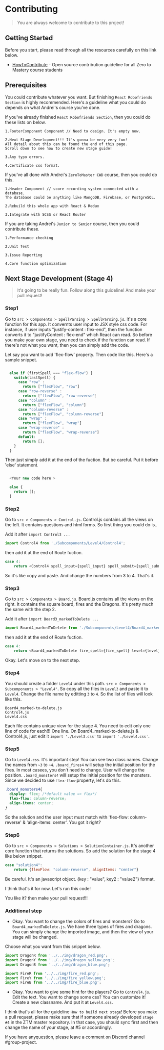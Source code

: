 # Contributing
> You are always welcome to contribute to this project!

## Getting Started

Before you start, please read through all the resources carefully on this link below.

* [HowToContribute](https://github.com/zero-to-mastery/start-here-guidelines) - Open source contribution guideline for all Zero to Mastery course students

## Prerequisites

You could contribute whatever you want. But finishing `React Robofriends Section` is highly recommended. Here's a guideline what you could do depends on what Andrei's course you've done. 

If you've already finished `React Robofriends Section`, then you could do these lists on below.

```
1.FooterComponent Component // Need to design. It's empty now.

2.Next Stage Development!!! It's gonna be very very fun! 
All detail about this can be found the end of this page. 
Scroll down to see how to create new stage guide!

3.Any typo errors.

4.Certificate css format. 

```

If you've all done with Andrei's `ZeroToMaster CWD` course, then you could do this.

```
1.Header Component // score recording system connected with a database. 
The database could be anything like MongoDB, Firebase, or PostgreSQL. 

2.Rebuild this whole app with React & Redux

3.Integrate with SCSS or React Router
```

If you are taking Andrei's `Junior to Senior` course, then you could contribute these.

```
1.Performance checking

2.Unit Test

3.Issue Reporting

4.Core function optimization
```

## Next Stage Development (Stage 4)
> It's going to be really fun. Follow along this guideline! And make your pull request!

### Step1

Go to `src > Components > SpellParsing > SpellParsing.js`. It's a core function for this app. It convernts user input to JSX style css code. For instance, if user inputs "justify-content : flex-end", then the function converts it to "justifyContent : flex-end" which React can read. So before you make your own stage, you need to check if the function can read. If there's not what you want, then you can simply add the code.

Let say you want to add 'flex-flow' property. Then code like this. Here's a sample snippet. 

```javascript

  else if (firstSpell === "flex-flow") {
    switch(lastSpell) {
      case "row" :
        return ["flexFlow", "row"]
      case "row-reverse" :
        return ["flexFlow", "row-reverse"]
      case "column" :
        return ["flexFlow", "column"]
      case "column-reverse" :
        return ["flexFlow", "column-reverse"]
      case "wrap" :
        return ["flexFlow", "wrap"]
      case "wrap-reverse" :
        return ["flexFlow", "wrap-reverse"]
      default:
        return [];
    }
  }

```

Then just simply add it at the end of the fuction. But be careful. Put it before 'else' statement.

```javascript

  <Your new code here >

  else {
    return [];
  }

```

### Step2

Go to `src > Components > Control.js`. Control.js contains all the views on the left. It contains questions and html forms. So first thing you could do is..

Add it after `import Control3 ... `
```javascript
import Control4 from './Subcomponents/Level4/Control4';
```
then add it at the end of Route fuction.
```javascript
case 4:
	return <Control4 spell_input={spell_input} spell_submit={spell_submit} level={level}/>
```

So it's like copy and paste. And change the numbers from 3 to 4. That's it.

### Step3

Go to `src > Components > Board.js`. Board.js contains all the views on the right. It contains the square board, fires and the Dragons. It's pretty much the same with the step 2.

Add it after `import Board3_markedToDelete ... `
```javascript
import Board4_markedToDelete from './Subcomponents/Level4/Board4_markedToDelete';
```
then add it at the end of Route fuction.
```javascript
case 4:
	return <Board4_markedToDelete fire_spell={fire_spell} level={level}/>
```

Okay. Let's move on to the next step. 

### Step4

You should create a folder `Level4` under this path. `src > Components > Subcomponents > "Level4"`. So copy all the files in `Level3` and paste it to `Level4`. Change the file name by editting `3` to `4`.
So the list of files will look like this.

```
Board4_marked-to-delete.js
Control4.js
Level4.css
```

Each file contains unique view for the stage 4. You need to edit only one line of code for each!!! One line. 
On Board4_marked-to-delete.js & Control4.js, just edit it `import './Level3.css'` to `import './Level4.css'`. 

### Step5

Go to `Level4.css`. It's important step! You can see two class names. Change the names from `~3` to `~4`. 
`.board_fires4` will setup the initial position for the fires. In most casees, you don't need to change. User will change the position. 
`.board_monsters4` will setup the initial position for the monsters. Since we decided to use `flex-flow` property, let's do this.

```css
.board_monsters4{
  display: flex; /*default value => flex*/
  flex-flow: column-reverse;
  align-items: center;
}

```

So the solution and the user input must match with 'flex-flow: column-reverse' & 'align-items: center'. You got it right?

### Step6

Go to `src > Components > Solutions > SolutionContainer.js`. It's another core function that returns the solutions. So add the solution for the stage 4 like below snippet.

```javascript
case "solution4":
	return {flexFlow: "column-reverse", alignItems: "center"}
``` 

Be careful. It's an javascript object. {key : "value", key2 : "value2"} format. 

I think that's it for now. Let's run this code!

You like it? then make your pull request!!!

### Additional step

- Okay. You want to change the colors of fires and monsters? Go to `Board4_markedToDelete.js`. We have three types of fires and dragons. You can simply change the imported image, and then the view of your stage will be changed.

Choose what you want from this snippet below.

```javascript
import DragonR from '../../img/dragon_red.png';
import DragonY from '../../img/dragon_yellow.png';
import DragonB from '../../img/dragon_blue.png';

import FireR from '../../img/fire_red.png';
import FireY from '../../img/fire_yellow.png';
import FireB from '../../img/fire_blue.png';
```

- Okay. You want to give some hint for the players? Go to `Control4.js`. Edit the text. You want to change some css? You can customize it! Create a new classname. And put it at `Level4.css`. 

I think that's all for the guideline `How to build next stage`! Before you make a pull request, please make sure that if someone already developed `stage #4` in the ZTM master repository. In that case, you should sync first and then change the name of your stage, at #5 or accordingly. 

If you have anyquestion, please leave a comment on Discord channel #group-project. 